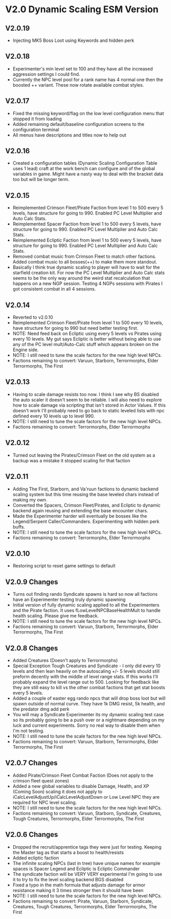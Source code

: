 # V2.0 Dynamic Scaling ESM Version

## V2.0.19
* Injecting MK5 Boss Loot using Keywords and hidden perk

## V2.0.18
* Experimenter's min level set to 100 and they have all the increased aggression settings I could find. 
* Currently the NPC level pool for a rank name has 4 normal one then the boosted ++ variant. These now rotate available combat styles.

## V2.0.17
* Fixed the missing keyword/flag on the low level configuration menu that stopped it from loading
* Added remaining default/baseline configuration screens to the configuration terminal
* All menus have descriptions and titles now to help out

## V2.0.16
* Created a configuration tables (Dynamic Scaling Configuration Table uses 1 lead) craft at the work bench can configure and of the global variables in game. Might have a nasty way to deal with the bracket data too but will be longer term. 

## V2.0.15
* Reimplemented Crimson Fleet/Pirate Faction from level 1 to 500 every 5 levels, have structure for going to 990. Enabled PC Level Multiplier and Auto Calc Stats.
* Reimplemented Spacer Faction from level 1 to 500 every 5 levels, have structure for going to 990. Enabled PC Level Multiplier and Auto Calc Stats.
* Reimplemented Ecliptic Faction from level 1 to 500 every 5 levels, have structure for going to 990. Enabled PC Level Multiplier and Auto Calc Stats.
* Removed combat music from Crimson Fleet to match other factions. Added combat music to all bosses(++) to make them more standout. 
* Basically I think true dynamic scaling to player will have to wait for the starfield creation kit. For now the PC Level Multiplier and Auto Calc stats seems to be the only way around the weird stat recalculation that happens on a new NGP session. Testing 4 NGPs sessions with Pirates I got consistent combat in all 4 sessions. 

## V2.0.14
* Reverted to v2.0.10
* Reimplemented Crimson Fleet/Pirate from level 1 to 500 every 10 levels, have structure for going to 990 but need better testing first. 
* NOTE: Need feed back on Ecliptic using every 5 levels vs Pirates using every 10 levels. My gut says Ecliptic is better without being able to use any of the PC level mult/Auto-Calc stuff which appears broken on the Engine side. 
* NOTE: I still need to tune the scale factors for the new high level NPCs. 
* Factions remaining to convert: Varuun, Starborn, Terrormorphs, Elder Terrormorphs, The First

## V2.0.13
* Having to scale damage resists too now. I think I see why BS disabled the auto scaler it doesn't seem to be reliable. I will also need to explore how to scale damage via scripting that isn't stored in Actor Values. If this doesn't work I'll probably need to go back to static leveled lists with npc defined every 10 levels up to level 990. 
* NOTE: I still need to tune the scale factors for the new high level NPCs. 
* Factions remaining to convert: Terrormorphs, Elder Terrormorphs


## V2.0.12
* Turned out leaving the Pirates/Crimson Fleet on the old system as a backup was a mistake it stopped scaling for that faction

## V2.0.11
* Adding The First, Starborn, and Va'ruun factions to dynamic backend scaling system but this time reusing the base leveled chars instead of making my own.
* Converted the Spacers, Crimson Fleet/Pirates, and Ecliptic to dynamic backend again reusing and extending the base encounter chars. 
* Made the Experimenter harder will eventually be bosses like the Legend/Serpent Caller/Commanders. Experimenting with hidden perk buffs. 
* NOTE: I still need to tune the scale factors for the new high level NPCs. 
* Factions remaining to convert: Terrormorphs, Elder Terrormorphs

## V2.0.10
* Restoring script to reset game settings to default

## V2.0.9 Changes
* Turns out finding rando Syndicate spawns is hard so now all factions have an Experimenter testing truly dynamic spawning
* Initial version of fully dynamic scaling applied to all the Experimenters and the Pirate faction. It uses fLowLevelNPCBaseHealthMult to handle health scaling. Please give me feedback.
* NOTE: I still need to tune the scale factors for the new high level NPCs. 
* Factions remaining to convert: Varuun, Starborn, Terrormorphs, Elder Terrormorphs, The First

## V2.0.8 Changes
* Added Creatures (Doesn't apply to Terrormorphs)
* Special Exception Tough Creatures and Syndicate - I only did every 10 levels and then lean heavily on the autoscaling +/- 5 levels should still preform decently with the middle of level range stats. If this works I'll probably expand the level range out to 500. Looking for feedback like they are still easy to kill vs the other combat factions that get stat boosts every 5 levels. 
* Added a couple of easter egg rando npcs that will drop boss loot but will spawn outside of normal curve. They have 1k DMG resist, 5k health, and the predator dmg add perk
* You will may a Syndicate Experimenter its my dynamic scaling test case so its probably going to be a push over or a nightmare depending on my luck and current experiments. Sorry no real way to disable them when I'm not testing. 
* NOTE: I still need to tune the scale factors for the new high level NPCs. 
* Factions remaining to convert: Varuun, Starborn, Terrormorphs, Elder Terrormorphs, The First

## V2.0.7 Changes
* Added Pirate/Crimson Fleet Combat Faction (Does not apply to the crimson fleet quest zones)
* Added a new global variables to disable Damage, Health, and XP (Coming Soon) scaling it does not apply to iCalcLevelAdjustUp/iCalcLevelAdjustDown or Low Level NPC they are required for NPC level scaling.
* NOTE: I still need to tune the scale factors for the new high level NPCs. 
* Factions remaining to convert: Varuun, Starborn, Syndicate, Creatures, Tough Creatures, Terrormorphs, Elder Terrormorphs, The First

## V2.0.6 Changes
* Dropped the recruit/apprentice tags they were just for testing. Keeping the Master tag as that starts a boost to health/resists
* Added ecliptic faction
* The infinite scaling NPCs (last in tree) have unique names for example spaces is Spacer Legend and Ecliptic is Ecliptic Commander
* The syndicate faction will be VERY VERY experimental I'm going to use it to try to fix the level scaling backend BGS disabled
* Fixed a typo in the math formula that adjusts damage for armor resistance making it 3 times stronger then it should have been 
* NOTE: I still need to tune the scale factors for the new high level NPCs. 
* Factions remaining to convert: Pirate, Varuun, Starborn, Syndicate, Creatures, Tough Creatures, Terrormorphs, Elder Terrormorphs, The First
